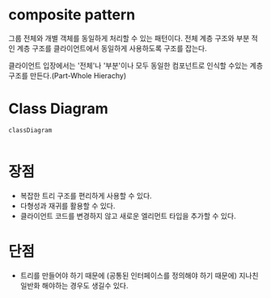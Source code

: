 # composite pattern

그룹 전체와 개별 객체를 동일하게 처리할 수 있는 패턴이다.
전체 계층 구조와 부분 적인 계층 구조를 클라이언트에서 동일하게 사용하도록 구조를 잡는다.

클라이언트 입장에서는 '전체'나 '부분'이나 모두 동일한 컴포넌트로 인식할 수있는 계층 구조를 만든다.(Part-Whole Hierachy)

# Class Diagram

```mermaid
classDiagram
    
```

# 장점

- 복잡한 트리 구조를 편리하게 사용할 수 있다.
- 다형성과 재귀를 활용할 수 있다.
- 클라이언트 코드를 변경하지 않고 새로운 엘리먼트 타입을 추가할 수 있다.

# 단점

- 트리를 만들어야 하기 때문에 (공통된 인터페이스를 정의해야 하기 때문에) 지나친 일반화 해야하는 경우도 생길수 있다.